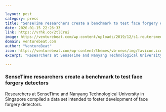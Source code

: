 ```yaml
---

layout: post
category: press
title: "SenseTime researchers create a benchmark to test face forgery detectors"
date: 2020-01-15 22:26:33
link: https://vrhk.co/2tlCrui
image: https://venturebeat.com/wp-content/uploads/2019/12/s1.reutersmedia.net_-e1579126395666.jpg?w=1200&strip=all
domain: venturebeat.com
author: "VentureBeat"
icon: https://venturebeat.com/wp-content/themes/vb-news/img/favicon.ico
excerpt: "Researchers at SenseTime and Nanyang Technological University in Singapore compiled a data set intended to foster development of face forgery detectors."

---
```


### SenseTime researchers create a benchmark to test face forgery detectors

Researchers at SenseTime and Nanyang Technological University in Singapore compiled a data set intended to foster development of face forgery detectors.
